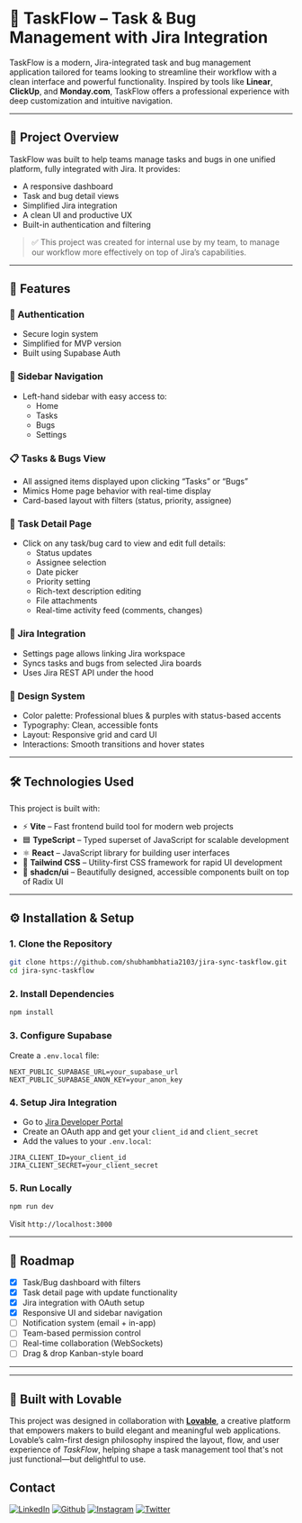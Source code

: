 # 🧩 TaskFlow – Task & Bug Management with Jira Integration

TaskFlow is a modern, Jira-integrated task and bug management application tailored for teams looking to streamline their workflow with a clean interface and powerful functionality. Inspired by tools like **Linear**, **ClickUp**, and **Monday.com**, TaskFlow offers a professional experience with deep customization and intuitive navigation.

---

## 🌟 Project Overview

TaskFlow was built to help teams manage tasks and bugs in one unified platform, fully integrated with Jira. It provides:

- A responsive dashboard  
- Task and bug detail views  
- Simplified Jira integration  
- A clean UI and productive UX  
- Built-in authentication and filtering  

> ✅ This project was created for internal use by my team, to manage our workflow more effectively on top of Jira’s capabilities.

---

## 🎯 Features

### 🔐 Authentication
- Secure login system
- Simplified for MVP version
- Built using Supabase Auth

### 🧭 Sidebar Navigation
- Left-hand sidebar with easy access to:
  - Home
  - Tasks
  - Bugs
  - Settings

### 📋 Tasks & Bugs View
- All assigned items displayed upon clicking “Tasks” or “Bugs”
- Mimics Home page behavior with real-time display
- Card-based layout with filters (status, priority, assignee)

### 📄 Task Detail Page
- Click on any task/bug card to view and edit full details:
  - Status updates
  - Assignee selection
  - Date picker
  - Priority setting
  - Rich-text description editing
  - File attachments
  - Real-time activity feed (comments, changes)

### 🔧 Jira Integration
- Settings page allows linking Jira workspace
- Syncs tasks and bugs from selected Jira boards
- Uses Jira REST API under the hood

### 🎨 Design System
- Color palette: Professional blues & purples with status-based accents
- Typography: Clean, accessible fonts
- Layout: Responsive grid and card UI
- Interactions: Smooth transitions and hover states

---

## 🛠️ Technologies Used

This project is built with:

- ⚡ **Vite** – Fast frontend build tool for modern web projects  
- 🟦 **TypeScript** – Typed superset of JavaScript for scalable development  
- ⚛️ **React** – JavaScript library for building user interfaces  
- 🎨 **Tailwind CSS** – Utility-first CSS framework for rapid UI development  
- 🧩 **shadcn/ui** – Beautifully designed, accessible components built on top of Radix UI

---


## ⚙️ Installation & Setup

### 1. Clone the Repository
```bash
git clone https://github.com/shubhambhatia2103/jira-sync-taskflow.git
cd jira-sync-taskflow
```

### 2. Install Dependencies
```bash
npm install
```

### 3. Configure Supabase
Create a `.env.local` file:
```env
NEXT_PUBLIC_SUPABASE_URL=your_supabase_url
NEXT_PUBLIC_SUPABASE_ANON_KEY=your_anon_key
```

### 4. Setup Jira Integration
- Go to [Jira Developer Portal](https://developer.atlassian.com/console/myapps/)
- Create an OAuth app and get your `client_id` and `client_secret`
- Add the values to your `.env.local`:
```env
JIRA_CLIENT_ID=your_client_id
JIRA_CLIENT_SECRET=your_client_secret
```

### 5. Run Locally
```bash
npm run dev
```

Visit `http://localhost:3000`

---

## 🚀 Roadmap

- [x] Task/Bug dashboard with filters
- [x] Task detail page with update functionality
- [x] Jira integration with OAuth setup
- [x] Responsive UI and sidebar navigation
- [ ] Notification system (email + in-app)
- [ ] Team-based permission control
- [ ] Real-time collaboration (WebSockets)
- [ ] Drag & drop Kanban-style board

---

---

## 💖 Built with Lovable

This project was designed in collaboration with [**Lovable**](https://lovable.dev), a creative platform that empowers makers to build elegant and meaningful web applications.  
Lovable’s calm-first design philosophy inspired the layout, flow, and user experience of *TaskFlow*, helping shape a task management tool that's not just functional—but delightful to use. 


## Contact

[<img target="_blank" src="https://img.icons8.com/bubbles/100/000000/linkedin.png" title="LinkedIn">](https://www.linkedin.com/in/shubhambhatia2103/) [<img target="_blank" src="https://img.icons8.com/bubbles/100/000000/github.png" title="Github">](https://github.com/shubhambhatia2103) [<img target="_blank" src="https://img.icons8.com/bubbles/100/000000/instagram-new.png" title="Instagram">](https://instagram.com/6eingshubham) [<img target="_blank" src="https://img.icons8.com/bubbles/100/000000/twitter-squared.png" title="Twitter">](https://x.com/apmshubham)


